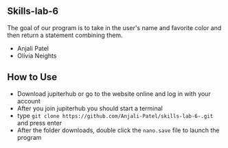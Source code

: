 ## Skills-lab-6

The goal of our program is to take in the user's name and favorite color and then return a statement combining them.

* Anjali Patel
* Olivia Neights

## How to Use 
* Download jupiterhub or go to the website online and log in with your account 
* After you join jupiterhub you should start a terminal
* type `git clone https://github.com/Anjali-Patel/skills-lab-6-.git` and press enter 
* After the folder downloads, double click the `nano.save` file to launch the program
